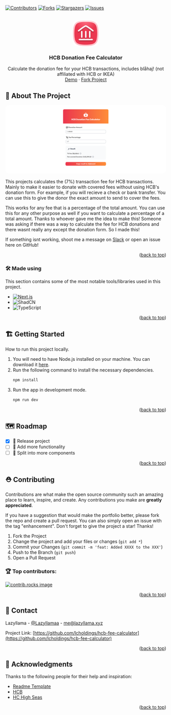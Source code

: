 <a id="readme-top"></a>
[![Contributors][contributors-shield]][contributors-url] [![Forks][forks-shield]][forks-url] [![Stargazers][stars-shield]][stars-url] [![Issues][issues-shield]][issues-url]

<!-- PROJECT LOGO -->
<br />
<div align="center">
  <a href="https://github.com/lcholdings/hcb-fee-calculator">
    <img src="https://raw.githubusercontent.com/LCHoldings/hcb-fee-calculator/refs/heads/main/images/hcb-icon-icon-original.png" alt="Logo" style="border-radius: 10px" width="80" height="80">
  </a>

  <h3 align="center">HCB Donation Fee Calculator</h3>

  <p align="center">
    Calculate the donation fee for your HCB transactions, includes blåhaj! (not affiliated with HCB or IKEA)
    <br />
    <a href="https://lazyllama.xyz">Demo</a>
    ·
    <a href="https://github.com/LCHoldings/hcb-fee-calculator/fork">Fork Project</a>
  </p>
</div>


<!-- ABOUT THE PROJECT -->
## 📝 About The Project

<div align="center">
  <a href="https://github.com/lcholdings/hcb-fee-calculator">
    <img src="https://raw.githubusercontent.com/LCHoldings/hcb-fee-calculator/refs/heads/main/images/image.png" alt="Logo" style="border-radius: 10px">
  </a>
</div>

This projects calculates the (7%) transaction fee for HCB transactions. Mainly to make it easier to donate with covered fees without using HCB's donation form. For example, if you will recieve a check or bank transfer. You can use this to give the donor the exact amount to send to cover the fees.

This works for any fee that is a percentage of the total amount. You can use this for any other purpose as well if you want to calculate a percentage of a total amount. Thanks to whoever gave me the idea to make this! Someone was asking if there was a way to calculate the fee for HCB donations and there wasnt really any except the donation form. So I made this!

If something isnt working, shoot me a message on [Slack](https://hackclub.slack.com/team/U07F2QA059B) or open an issue here on GitHub!

<p align="right">(<a href="#readme-top">back to top</a>)</p>



### 🛠️ Made using

This section contains some of the most notable tools/libraries used in this project.

* [![Next.js](https://img.shields.io/badge/Next.js-000000?style=for-the-badge&logo=nextdotjs&color=000000
)](https://slack.com)
* ![ShadCN](https://img.shields.io/badge/Shadcn-000000?style=for-the-badge&logo=shadcnui&color=000000)
* ![TypeScript](https://img.shields.io/badge/typescript-000000?style=for-the-badge&logo=typescript&color=161616)


<p align="right">(<a href="#readme-top">back to top</a>)</p>



<!-- GETTING STARTED -->
## 🏗️ Getting Started

How to run this project locally.

1. You will need to have Node.js installed on your machine. You can download it [here](https://nodejs.org/en/download/).
2. Run the following command to install the necessary dependencies.
    ```sh
    npm install
    ```
3. Run the app in development mode.
    ```sh
    npm run dev
    ```
<p align="right">(<a href="#readme-top">back to top</a>)</p>


<!-- ROADMAP -->
## 🗺️ Roadmap

- [X] 🚢 Release project
- [ ] 📝 Add more functionality
- [ ] 🧹 Split into more components
  
<p align="right">(<a href="#readme-top">back to top</a>)</p>



<!-- CONTRIBUTING -->
## ⛑️ Contributing

Contributions are what make the open source community such an amazing place to learn, inspire, and create. Any contributions you make are **greatly appreciated**.

If you have a suggestion that would make the portfolio better, please fork the repo and create a pull request. You can also simply open an issue with the tag "enhancement".
Don't forget to give the project a star! Thanks!

1. Fork the Project
2. Change the project and add your files or changes (`git add *`)
3. Commit your Changes (`git commit -m 'feat: Added XXXX to the XXX'`)
4. Push to the Branch (`git push`)
5. Open a Pull Request

### 🏆 Top contributors:

<a href="https://github.com/LCHoldings/hcb-fee-calculator/graphs/contributors">
  <img src="https://contrib.rocks/image?repo=LCHoldings/hcb-fee-calculator" alt="contrib.rocks image" />
</a>

<p align="right">(<a href="#readme-top">back to top</a>)</p>


<!-- CONTACT -->
## 💌 Contact

Lazyllama - [@Lazyllamaa](https://discord.com/users/754965470888722484) - me@lazyllama.xyz

Project Link: [https://github.com/lcholdings/hcb-fee-calculator](https://github.com/lcholdings/hcb-fee-calculator)

<p align="right">(<a href="#readme-top">back to top</a>)</p>



<!-- ACKNOWLEDGMENTS -->
## 🌟 Acknowledgments

Thanks to the following people for their help and inspiration:

* [Readme Template](https://github.com/othneildrew/Best-README-Template)
* [HCB](https://hcb.hackclub.com)
* [HC High Seas](https://highseas.hackclub.com)
<p align="right">(<a href="#readme-top">back to top</a>)</p>



<!-- MARKDOWN LINKS & IMAGES -->
<!-- https://www.markdownguide.org/basic-syntax/#reference-style-links -->
[contributors-shield]: https://img.shields.io/github/contributors/lcholdings/hcb-fee-calculator.svg?style=for-the-badge
[contributors-url]: https://github.com/lcholdings/hcb-fee-calculator/graphs/contributors
[forks-shield]: https://img.shields.io/github/forks/lcholdings/hcb-fee-calculator.svg?style=for-the-badge
[forks-url]: https://github.com/lcholdings/hcb-fee-calculator/network/members
[stars-shield]: https://img.shields.io/github/stars/lcholdings/hcb-fee-calculator.svg?style=for-the-badge
[stars-url]: https://github.com/lcholdings/hcb-fee-calculator/stargazers
[issues-shield]: https://img.shields.io/github/issues/lcholdings/hcb-fee-calculator.svg?style=for-the-badge
[issues-url]: https://github.com/lcholdings/hcb-fee-calculator/issues
